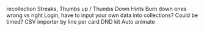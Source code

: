 recollection
Streaks, Thumbs up / Thumbs Down 
Hints
Burn down ones wrong vs right 
Login, have to input your own data into collections? 
Could be timed?
CSV importer by line per card 
DND kit
Auto animate 